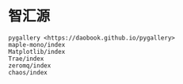 # 智汇源

```{toctree}
pygallery <https://daobook.github.io/pygallery>
maple-mono/index
Matplotlib/index
Trae/index
zeromq/index
chaos/index
```
